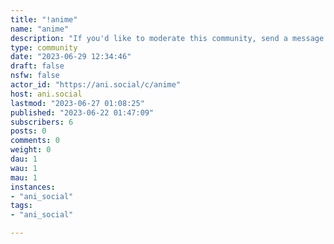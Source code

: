 ```yaml
---
title: "!anime" 
name: "anime"
description: "If you'd like to moderate this community, send a message to the admin."
type: community
date: "2023-06-29 12:34:46"
draft: false
nsfw: false
actor_id: "https://ani.social/c/anime"
host: ani.social
lastmod: "2023-06-27 01:08:25"
published: "2023-06-22 01:47:09"
subscribers: 6
posts: 0
comments: 0
weight: 0
dau: 1
wau: 1
mau: 1
instances:
- "ani_social"
tags: 
- "ani_social"

---
```

